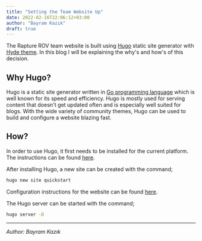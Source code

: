 ```yaml
---
title: "Setting the Team Website Up"
date: 2022-02-16T22:06:12+03:00
author: "Bayram Kazık"
draft: true
---
```


The Rapture ROV team website is built using [Hugo](https://gohugo.io) static site generator with [Hyde theme](https://github.com/spf13/hyde). In this blog I will be explaining the why's and how's of this decision.


## Why Hugo?

Hugo is a static site generator written in [Go programming language](https://go.dev) which is well known for its speed and efficiency. Hugo is mostly used for serving content that doesn't get updated often and is especially well suited for blogs. With the wide variety of community themes, Hugo can be used to build and configure a website blazing fast.


## How?
In order to use Hugo, it first needs to be installed for the current platform. The instructions can be found [here](https://gohugo.io/getting-started/installing).

After installing Hugo, a new site can be created with the command;

```sh
hugo new site quickstart
```

Configuration instructions for the website can be found [here](https://gohugo.io/getting-started/configuration).

The Hugo server can be started with the command;

```sh
hugo server -D
```

---

*Author: Bayram Kazık*
